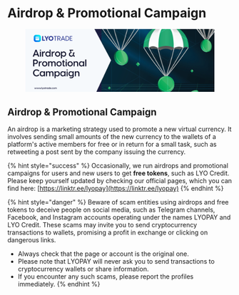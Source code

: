 # Airdrop & Promotional Campaign

<figure><img src="../.gitbook/assets/Airdrop &#x26; Promotional Campaign (1).png" alt=""><figcaption></figcaption></figure>

## Airdrop & Promotional Campaign

An airdrop is a marketing strategy used to promote a new virtual currency. It involves sending small amounts of the new currency to the wallets of a platform's active members for free or in return for a small task, such as retweeting a post sent by the company issuing the currency.

{% hint style="success" %}
Occasionally, we run airdrops and promotional campaigns for users and new users to get **free tokens**, such as LYO Credit. Please keep yourself updated by checking our official pages, which you can find here: [https://linktr.ee/lyopay](https://linktr.ee/lyopay)
{% endhint %}

{% hint style="danger" %}
Beware of scam entities using airdrops and free tokens to deceive people on social media, such as Telegram channels, Facebook, and Instagram accounts operating under the names LYOPAY and LYO Credit. These scams may invite you to send cryptocurrency transactions to wallets, promising a profit in exchange or clicking on dangerous links.

* Always check that the page or account is the original one.
* Please note that LYOPAY will never ask you to send transactions to cryptocurrency wallets or share information.&#x20;
* If you encounter any such scams, please report the profiles immediately.
{% endhint %}
